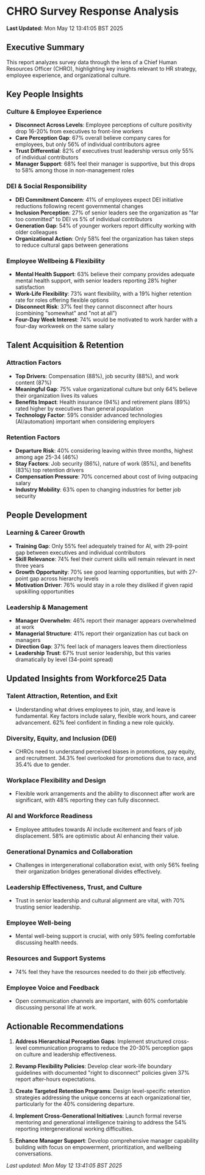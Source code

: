 # CHRO Survey Response Analysis

**Last Updated:** Mon May 12 13:41:05 BST 2025

## Executive Summary

This report analyzes survey data through the lens of a Chief Human Resources Officer (CHRO), highlighting key insights relevant to HR strategy, employee experience, and organizational culture.

## Key People Insights

### Culture & Employee Experience

- **Disconnect Across Levels**: Employee perceptions of culture positivity drop 16-20% from executives to front-line workers
- **Care Perception Gap**: 67% overall believe company cares for employees, but only 56% of individual contributors agree
- **Trust Differential**: 82% of executives trust leadership versus only 55% of individual contributors
- **Manager Support**: 68% feel their manager is supportive, but this drops to 58% among those in non-management roles

### DEI & Social Responsibility

- **DEI Commitment Concern**: 41% of employees expect DEI initiative reductions following recent governmental changes
- **Inclusion Perception**: 27% of senior leaders see the organization as "far too committed" to DEI vs 5% of individual contributors
- **Generation Gap**: 54% of younger workers report difficulty working with older colleagues
- **Organizational Action**: Only 58% feel the organization has taken steps to reduce cultural gaps between generations

### Employee Wellbeing & Flexibility

- **Mental Health Support**: 63% believe their company provides adequate mental health support, with senior leaders reporting 28% higher satisfaction
- **Work-Life Flexibility**: 73% want flexibility, with a 19% higher retention rate for roles offering flexible options
- **Disconnect Risk**: 37% feel they cannot disconnect after hours (combining "somewhat" and "not at all")
- **Four-Day Week Interest**: 74% would be motivated to work harder with a four-day workweek on the same salary

## Talent Acquisition & Retention

### Attraction Factors

- **Top Drivers**: Compensation (88%), job security (88%), and work content (87%)
- **Meaningful Gap**: 75% value organizational culture but only 64% believe their organization lives its values
- **Benefits Impact**: Health insurance (94%) and retirement plans (89%) rated higher by executives than general population
- **Technology Factor**: 59% consider advanced technologies (AI/automation) important when considering employers

### Retention Factors

- **Departure Risk**: 40% considering leaving within three months, highest among age 25-34 (46%)
- **Stay Factors**: Job security (86%), nature of work (85%), and benefits (83%) top retention drivers
- **Compensation Pressure**: 70% concerned about cost of living outpacing salary
- **Industry Mobility**: 63% open to changing industries for better job security

## People Development

### Learning & Career Growth

- **Training Gap**: Only 55% feel adequately trained for AI, with 29-point gap between executives and individual contributors
- **Skill Relevance**: 74% feel their current skills will remain relevant in next three years
- **Growth Opportunity**: 70% see good learning opportunities, but with 27-point gap across hierarchy levels
- **Motivation Driver**: 76% would stay in a role they disliked if given rapid upskilling opportunities

### Leadership & Management

- **Manager Overwhelm**: 46% report their manager appears overwhelmed at work
- **Managerial Structure**: 41% report their organization has cut back on managers
- **Direction Gap**: 37% feel lack of managers leaves them directionless
- **Leadership Trust**: 67% trust senior leadership, but this varies dramatically by level (34-point spread)

## Updated Insights from Workforce25 Data

### Talent Attraction, Retention, and Exit

- Understanding what drives employees to join, stay, and leave is fundamental. Key factors include salary, flexible work hours, and career advancement. 62% feel confident in finding a new role quickly.

### Diversity, Equity, and Inclusion (DEI)

- CHROs need to understand perceived biases in promotions, pay equity, and recruitment. 34.3% feel overlooked for promotions due to race, and 35.4% due to gender.

### Workplace Flexibility and Design

- Flexible work arrangements and the ability to disconnect after work are significant, with 48% reporting they can fully disconnect.

### AI and Workforce Readiness

- Employee attitudes towards AI include excitement and fears of job displacement. 58% are optimistic about AI enhancing their value.

### Generational Dynamics and Collaboration

- Challenges in intergenerational collaboration exist, with only 56% feeling their organization bridges generational divides effectively.

### Leadership Effectiveness, Trust, and Culture

- Trust in senior leadership and cultural alignment are vital, with 70% trusting senior leadership.

### Employee Well-being

- Mental well-being support is crucial, with only 59% feeling comfortable discussing health needs.

### Resources and Support Systems

- 74% feel they have the resources needed to do their job effectively.

### Employee Voice and Feedback

- Open communication channels are important, with 60% comfortable discussing personal life at work.

## Actionable Recommendations

1. **Address Hierarchical Perception Gaps**: Implement structured cross-level communication programs to reduce the 20-30% perception gaps on culture and leadership effectiveness.

2. **Revamp Flexibility Policies**: Develop clear work-life boundary guidelines with documented "right to disconnect" policies given 37% report after-hours expectations.

3. **Create Targeted Retention Programs**: Design level-specific retention strategies addressing the unique concerns at each organizational tier, particularly for the 40% considering departure.

4. **Implement Cross-Generational Initiatives**: Launch formal reverse mentoring and generational intelligence training to address the 54% reporting intergenerational working difficulties.

5. **Enhance Manager Support**: Develop comprehensive manager capability building with focus on empowerment, prioritization, and wellbeing conversations.

_Last updated: Mon May 12 13:41:05 BST 2025_
